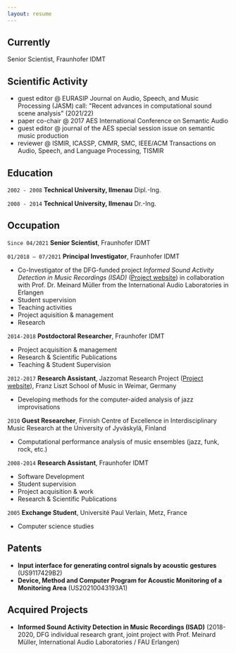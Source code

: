 ```yaml
---
layout: resume
---
```

## Currently

Senior Scientist, Fraunhofer IDMT

## Scientific Activity

* guest editor @ EURASIP Journal on Audio, Speech, and Music Processing (JASM) call: "Recent advances in computational sound scene analysis" (2021/22)
* paper co-chair @ 2017 AES International Conference on Semantic Audio
* guest editor @ journal of the AES special session issue on semantic music production
* reviewer @ ISMIR, ICASSP, CMMR, SMC, IEEE/ACM Transactions on Audio, Speech, and Language Processing, TISMIR


## Education

`2002 - 2008`
__Technical University, Ilmenau__
Dipl.-Ing.

`2008 - 2014`
__Technical University, Ilmenau__
Dr.-Ing. 

## Occupation

`Since 04/2021`
__Senior Scientist__, Fraunhofer IDMT

`01/2018 – 07/2021`
__Principal Investigator__, Fraunhofer IDMT

- Co-Investigator of the DFG-funded project *Informed Sound Activity Detection in Music Recordings (ISAD)* ([Project website](https://dfg-isad.github.io/)) in collaboration with Prof. Dr. Meinard Müller from the International Audio Laboratories in Erlangen
- Student supervision
- Teaching activities
- Project aquisition & management
- Research

`2014-2018`
__Postdoctoral Researcher__, Fraunhofer IDMT

- Project acquisition & management
- Research & Scientific Publications
- Teaching & Student Supervision

`2012-2017`
__Research Assistant__, Jazzomat Research Project ([Project website](https://jazzomat.hfm-weimar.de/)), Franz Liszt School of Music in Weimar, Germany

- Developing methods for the computer-aided analysis of jazz improvisations

`2010`
__Guest Researcher__, Finnish Centre of Excellence in Interdisciplinary Music Research at the University of Jyväskylä, Finland

- Computational performance analysis of music ensembles (jazz, funk, rock, etc.)

`2008-2014`
__Research Assistant__, Fraunhofer IDMT

- Software Development
- Student supervision
- Project acquisition & work
- Research & Scientific Publications


`2005`
__Exchange Student__, Université Paul Verlain, Metz, France

- Computer science studies

## Patents

- __Input interface for generating control signals by acoustic gestures__ (US9117429B2)
- __Device, Method and Computer Program for Acoustic Monitoring of a Monitoring Area__ (US20210043193A1)

## Acquired Projects

- __Informed Sound Activity Detection in Music Recordings (ISAD)__ (2018-2020, DFG individual research grant, joint project with Prof. Meinard Müller, International Audio Laboratories / FAU Erlangen)

<!-- ### Footer

Last updated: Mar 2021 -->


